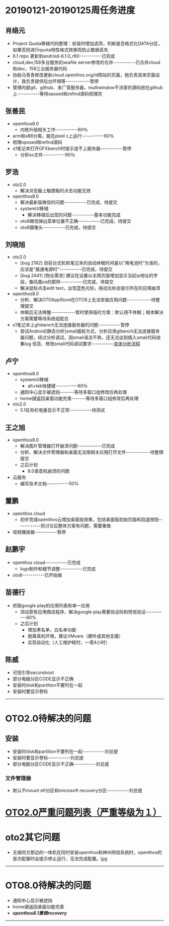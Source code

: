 # 20190121-20190125周任务进度

## 肖络元
- Project Quota移植代码整理：安装时增加选项，判断是否格式化DATA分区，如果否则进行quota特性格式转换而防止数据丢失
- 8.1 repo 更新到android-8.1.0_r60-----------已完成
- cloud,dev,158多台服务的seafile server修改的合并-----------已合并cloud和dev，158三台服务器代码
- 协助马青青修改更新cloud.openthos.org/id网站的页面，她负责具体页面设计，我负责提供后台环境等------------暂停
- 管理内部git、github、来广营服务器，multiwindow不涉密的源码放在github上-----------等待xposed和refind源码梳理完
                
## 张善民
- openthos8.0
   - 内核升级相关工作-----------60％
- arm和x86分离，能在pixel c上运行-----------60％
- 梳理xposed和refind源码
- s1笔记本打开GFXbench时提示连不上服务器-----------暂停
   - 分析so文件-----------90％

## 罗浩
- oto2.0
   - 解决浏览器上触摸板的点击功能无效
- openthos8.0
   - 解决最新版微信的问题-----------已完成，待提交
   - systemUI移植
      - 解决移植后出现的问题-----------基本功能完成
   - oto8微信弹出菜单位置不正确-----------已完成，待提交
   - oto8摄像头-----------已完成，待提交

## 刘晓旭
- oto2.0
   - [bug 2162] 目前台式机和笔记本的自动休眠时间是以“用电池时“为准的，应该是“接通电源时“-----------已完成，待提交
   - [bug 2441] [物业需求] 建议在设置以太网页面增加显示当前ip地址的字段，像凤凰os的那样-----------已完成，待提交
   - 解决鼠标点击edit text，出现蓝色光标，拖动光标会提示所在的应用崩溃
- openthos8.0
   - 分析、解决OTOAppStore在OTO8上无法安装应用问题------------待整理提交
   - 休眠后无法唤醒------------暂时使用临时方案：默认用不休眠；根本解决方案需要等待系统组配合
- s1笔记本上gfxbench无法连接服务器的问题-----------暂停
   - 尝试Android[静态分析]smali插桩方式，分析应用glbench无法连接服务器问题，经过分析调试，因smali语法不熟，还无法达到插入smali代码收集log 信息、修改smali代码调试要求-----------[具体分析流程](https://github.com/openthos/multiwin-analysis/blob/master/multiwindow/liuxx/Android%20smali%22%E6%8F%92%E6%A1%A9%22%E8%B0%83%E8%AF%95apk.md)


## 卢宁
- openthos8.0
   - systemUI移植
      - alt+tab快捷键-----------60％
   - 通知中心显示被遮挡-------等待多窗口组修改后再处理
   - home键返回桌面功能完善-------等待多窗口组修改后再处理
- oto2.0
   - 5.1任务栏电量显示不正常-----------待测试

## 王之旭
- openthos8.0
   - 解决图片管理器打开崩溃问题------------已完成
   - 分析、解决文件管理器和桌面无法用相关应用打开文件------------待整理提交
   - 之后计划
      - 8.0录音机崩溃的问题
- 云服务
   - 编写技术文档-----------50%

## 董鹏
- openthos cloud
   - 初步完成openthos云增加桌面版效果，包括桌面版初始页面和回退按钮------------但讨论后整体方案有问题，需要重做
- 视频播放器-----------暂停

## 赵鹏宇
- openthos cloud-----------已完成
   - logo制作和细节调整-----------已完成
- oto8-----------已开始做
   
## 苗德行
- 抓取google play的应用列表和单一应用
   - 测试原有应用商店程序，解决google play需要验证码和短信验证-----------60%
   - 之后计划
      - 增加黑名单，白名单功能
      - 脱离真机环境，建议VMvare（硬件或其他支援）
      - 实现自动化（人工维护耗时，一周4小时）


## 陈威
- 可信引导secureboot
- 部分电脑分区CODE显示不正确
- 安装时disk和partition不要列在一起
- 安装时要显示卷标

***

# OTO2.0待解决的问题
## 安装
- 安装时disk和partition不要列在一起-----------刘总提
- 安装时要显示卷标-----------刘总提
- 部分电脑分区CODE显示不正确-----------刘总提

### 文件管理器
- 默认不mount efi分区和microsoft recovery分区-----------刘总提


# [OTO2.0严重问题列表（严重等级为１）](https://github.com/openthos/app-testing-results/blob/master/%E6%B5%8B%E8%AF%95%E5%86%85%E5%AE%B9%E5%8F%8A%E7%BB%93%E6%9E%9C/%E5%8A%9F%E8%83%BD%E6%B5%8B%E8%AF%95%E7%9B%B8%E5%85%B3/OTO2.0%E4%B8%A5%E9%87%8D%E9%97%AE%E9%A2%98%E5%88%97%E8%A1%A8.md)

# oto2其它问题
- 无锡同方那边的一体机在同时安装openthos和神州网信系统时，openthos的首次配置时会提示停止运行，无法完成配置。[log](https://github.com/openthos/app-testing-results/blob/master/other/a.txt)

***
# OTO8.0待解决的问题
- 通知中心显示被遮挡
- home键返回桌面功能完善
- ***openthos8.1重做recovery***
***
